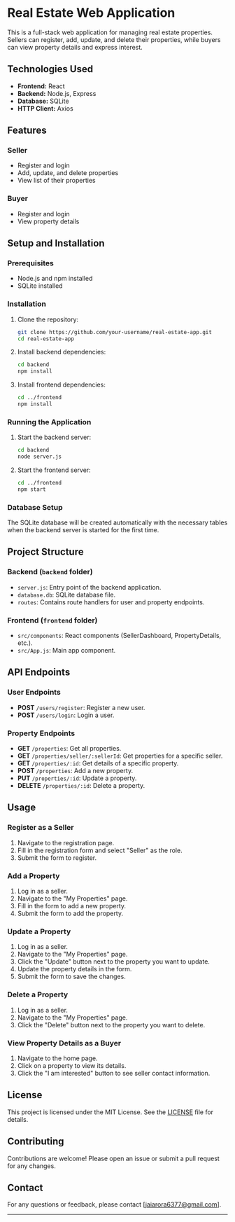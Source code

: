 # Real Estate Web Application

This is a full-stack web application for managing real estate properties. Sellers can register, add, update, and delete their properties, while buyers can view property details and express interest.

## Technologies Used

- **Frontend:** React
- **Backend:** Node.js, Express
- **Database:** SQLite
- **HTTP Client:** Axios

## Features

### Seller
- Register and login
- Add, update, and delete properties
- View list of their properties

### Buyer
- Register and login
- View property details

## Setup and Installation

### Prerequisites
- Node.js and npm installed
- SQLite installed

### Installation

1. Clone the repository:
   ```bash
   git clone https://github.com/your-username/real-estate-app.git
   cd real-estate-app
   ```

2. Install backend dependencies:
   ```bash
   cd backend
   npm install
   ```

3. Install frontend dependencies:
   ```bash
   cd ../frontend
   npm install
   ```

### Running the Application

1. Start the backend server:
   ```bash
   cd backend
   node server.js
   ```

2. Start the frontend server:
   ```bash
   cd ../frontend
   npm start
   ```

### Database Setup

The SQLite database will be created automatically with the necessary tables when the backend server is started for the first time.

## Project Structure

### Backend (`backend` folder)
- `server.js`: Entry point of the backend application.
- `database.db`: SQLite database file.
- `routes`: Contains route handlers for user and property endpoints.

### Frontend (`frontend` folder)
- `src/components`: React components (SellerDashboard, PropertyDetails, etc.).
- `src/App.js`: Main app component.

## API Endpoints

### User Endpoints
- **POST** `/users/register`: Register a new user.
- **POST** `/users/login`: Login a user.

### Property Endpoints
- **GET** `/properties`: Get all properties.
- **GET** `/properties/seller/:sellerId`: Get properties for a specific seller.
- **GET** `/properties/:id`: Get details of a specific property.
- **POST** `/properties`: Add a new property.
- **PUT** `/properties/:id`: Update a property.
- **DELETE** `/properties/:id`: Delete a property.

## Usage

### Register as a Seller

1. Navigate to the registration page.
2. Fill in the registration form and select "Seller" as the role.
3. Submit the form to register.

### Add a Property

1. Log in as a seller.
2. Navigate to the "My Properties" page.
3. Fill in the form to add a new property.
4. Submit the form to add the property.

### Update a Property

1. Log in as a seller.
2. Navigate to the "My Properties" page.
3. Click the "Update" button next to the property you want to update.
4. Update the property details in the form.
5. Submit the form to save the changes.

### Delete a Property

1. Log in as a seller.
2. Navigate to the "My Properties" page.
3. Click the "Delete" button next to the property you want to delete.

### View Property Details as a Buyer

1. Navigate to the home page.
2. Click on a property to view its details.
3. Click the "I am interested" button to see seller contact information.

## License

This project is licensed under the MIT License. See the [LICENSE](LICENSE) file for details.

## Contributing

Contributions are welcome! Please open an issue or submit a pull request for any changes.

## Contact

For any questions or feedback, please contact [jaiarora6377@gmail.com].

---

